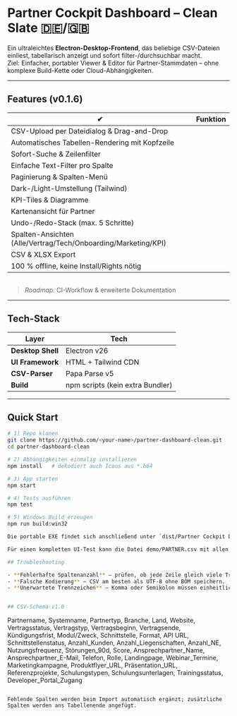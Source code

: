 # Partner Cockpit Dashboard – Clean Slate 🇩🇪/🇬🇧

Ein ultraleichtes **Electron-Desktop-Frontend**, das beliebige CSV-Dateien
einliest, tabellarisch anzeigt und sofort filter-/durchsuchbar macht.  
Ziel: Einfacher, portabler Viewer & Editor für Partner-Stammdaten – ohne
komplexe Build-Kette oder Cloud-Abhängigkeiten.

---

## Features (v0.1.6)

| ✔ | Funktion |
|---|-----------|
| CSV-Upload per Dateidialog & Drag-and-Drop |
| Automatisches Tabellen-Rendering mit Kopfzeile |
| Sofort-Suche & Zeilenfilter |
| Einfache Text-Filter pro Spalte |
| Paginierung & Spalten-Menü |
| Dark-/Light-Umstellung (Tailwind) |
| KPI-Tiles & Diagramme |
| Kartenansicht für Partner |
| Undo-/Redo-Stack (max. 5 Schritte) |
| Spalten-Ansichten (Alle/Vertrag/Tech/Onboarding/Marketing/KPI) |
| CSV & XLSX Export |
| 100 % offline, keine Install/Rights nötig |

![Dashboard Screenshot](data:image/png;base64,iVBORw0KGgoAAAANSUhEUgAAAAEAAAABCAYAAAAfFcSJAAAADUlEQVR42mP8z/C/HwAFAgH+OhzCEwAAAABJRU5ErkJggg==)

> *Roadmap:* CI-Workflow & erweiterte Dokumentation

---

## Tech-Stack

| Layer | Tech |
|-------|------|
| **Desktop Shell** | Electron v26 |
| **UI Framework** | HTML + Tailwind CDN |
| **CSV-Parser** | Papa Parse v5 |
| **Build** | npm scripts (kein extra Bundler) |

---

## Quick Start

```bash
# 1) Repo klonen
git clone https://github.com/<your-name>/partner-dashboard-clean.git
cd partner-dashboard-clean

# 2) Abhängigkeiten einmalig installieren
npm install   # dekodiert auch Icons aus *.b64

# 3) App starten
npm start

# 4) Tests ausführen
npm test

# 5) Windows Build erzeugen
npm run build:win32

Die portable EXE findet sich anschließend unter `dist/Partner Cockpit Dashboard.exe`.

Für einen kompletten UI-Test kann die Datei demo/PARTNER.csv mit allen Spalten importiert werden.

## Troubleshooting

- **Fehlerhafte Spaltenanzahl** – prüfen, ob jede Zeile gleich viele Trennzeichen besitzt.
- **Falsche Kodierung** – CSV am besten als UTF‑8 ohne BOM speichern.
- **Unerwartete Trennzeichen** – Komma oder Semikolon müssen einheitlich sein.


## CSV-Schema v1.0

```
Partnername, Systemname, Partnertyp, Branche, Land, Website, Vertragsstatus,
Vertragstyp, Vertragsbeginn, Vertragsende, Kündigungsfrist, Modul/Zweck,
Schnittstelle, Format, API URL, Schnittstellenstatus, Anzahl_Kunden,
Anzahl_Liegenschaften, Anzahl_NE, Nutzungsfrequenz, Störungen_90d, Score,
Ansprechpartner_Name, Ansprechpartner_E-Mail, Telefon, Rolle, Landingpage,
Webinar_Termine, Marketingkampagne, Produktflyer_URL, Präsentation_URL,
Referenzprojekte, Schulungstypen, Schulungsunterlagen, Trainingsstatus,
Developer_Portal_Zugang
```

Fehlende Spalten werden beim Import automatisch ergänzt; zusätzliche Spalten werden ans Tabellenende angefügt.
